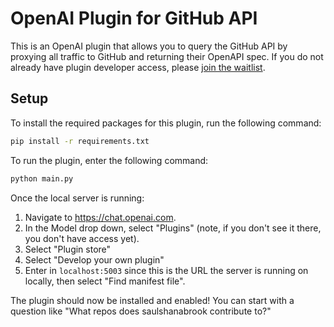 # OpenAI Plugin for GitHub API

This is an OpenAI plugin that allows you to query the GitHub API by proxying all traffic to GitHub and returning their OpenAPI spec.
If you do not already have plugin developer access, please [join the waitlist](https://openai.com/waitlist/plugins).

## Setup

To install the required packages for this plugin, run the following command:

```bash
pip install -r requirements.txt
```

To run the plugin, enter the following command:

```bash
python main.py
```

Once the local server is running:

1. Navigate to https://chat.openai.com.
2. In the Model drop down, select "Plugins" (note, if you don't see it there, you don't have access yet).
3. Select "Plugin store"
4. Select "Develop your own plugin"
5. Enter in `localhost:5003` since this is the URL the server is running on locally, then select "Find manifest file".

The plugin should now be installed and enabled! You can start with a question like "What repos does saulshanabrook contribute to?"
